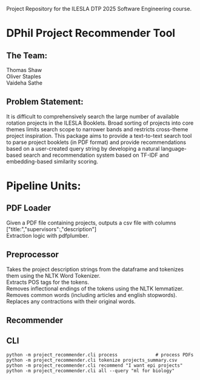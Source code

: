 Project Repository for the ILESLA DTP 2025 Software Engineering course.

# DPhil Project Recommender Tool 
## The Team:
Thomas Shaw\
Oliver Staples\
Vaideha Sathe

## Problem Statement:
It is difficult to comprehensively search the large number of available rotation projects in the ILESLA Booklets. Broad sorting of projects into core themes limits search scope to narrower bands and restricts cross-theme project inspiration. This package aims to provide a text-to-text search tool to parse project booklets (in PDF format) and provide recommendations based on a user-created query string by developing a natural language-based search and recommendation system based on TF-IDF and embedding-based similarity scoring.

# Pipeline Units:
## PDF Loader
Given a PDF file containing projects, outputs a csv file with columns ["title:","supervisors":,"description"]\
Extraction logic with pdfplumber.

## Preprocessor
Takes the project description strings from the dataframe and tokenizes them using the NLTK Word Tokenizer.\
Extracts POS tags for the tokens.\
Removes inflectional endings of the tokens using the NLTK lemmatizer.\
Removes common words (including articles and english stopwords).\
Replaces any contractions with their original words.

## Recommender

## CLI

```
python -m project_recommender.cli process              # process PDFs
python -m project_recommender.cli tokenize projects_summary.csv
python -m project_recommender.cli recommend "I want epi projects"
python -m project_recommender.cli all --query "ml for biology"
```
